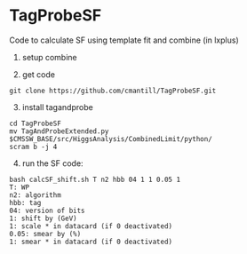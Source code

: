 #  TagProbeSF

Code to calculate SF using template fit and combine (in lxplus)

1. setup combine

2. get code

```
git clone https://github.com/cmantill/TagProbeSF.git
```

3.  install tagandprobe
```
cd TagProbeSF
mv TagAndProbeExtended.py $CMSSW_BASE/src/HiggsAnalysis/CombinedLimit/python/
scram b -j 4
```

4. run the SF code:

```
bash calcSF_shift.sh T n2 hbb 04 1 1 0.05 1
T: WP
n2: algorithm
hbb: tag
04: version of bits
1: shift by (GeV)
1: scale * in datacard (if 0 deactivated)
0.05: smear by (%)
1: smear * in datacard (if 0 deactivated)
```
